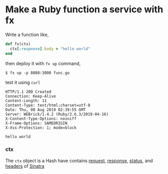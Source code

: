 # Make a Ruby function a service with fx

Write a function like,

```ruby
def fx(ctx)
  ctx[:response].body = "hello world"
end
```

then deploy it with `fx up` command,

```shell
$ fx up -p 8080:3000 func.go
```

test it using `curl`

```shell
HTTP/1.1 200 Created
Connection: Keep-Alive
Content-Length: 11
Content-Type: text/html;charset=utf-8
Date: Thu, 08 Aug 2019 02:39:55 GMT
Server: WEBrick/1.4.2 (Ruby/2.6.3/2019-04-16)
X-Content-Type-Options: nosniff
X-Frame-Options: SAMEORIGIN
X-Xss-Protection: 1; mode=block

hello world
```

### ctx

The `ctx` object is a Hash have contains [request](https://rubydoc.info/github/rack/rack/master/Rack/Request<Paste>), [response](https://rubydoc.info/github/rack/rack/master/Rack/Response), [status](https://www.rubydoc.info/gems/sinatra/Sinatra%2FHelpers:status), and [headers](https://www.rubydoc.info/gems/sinatra/Sinatra%2FHelpers:headers) of [Sinatra](https://github.com/sinatra/sinatra)
